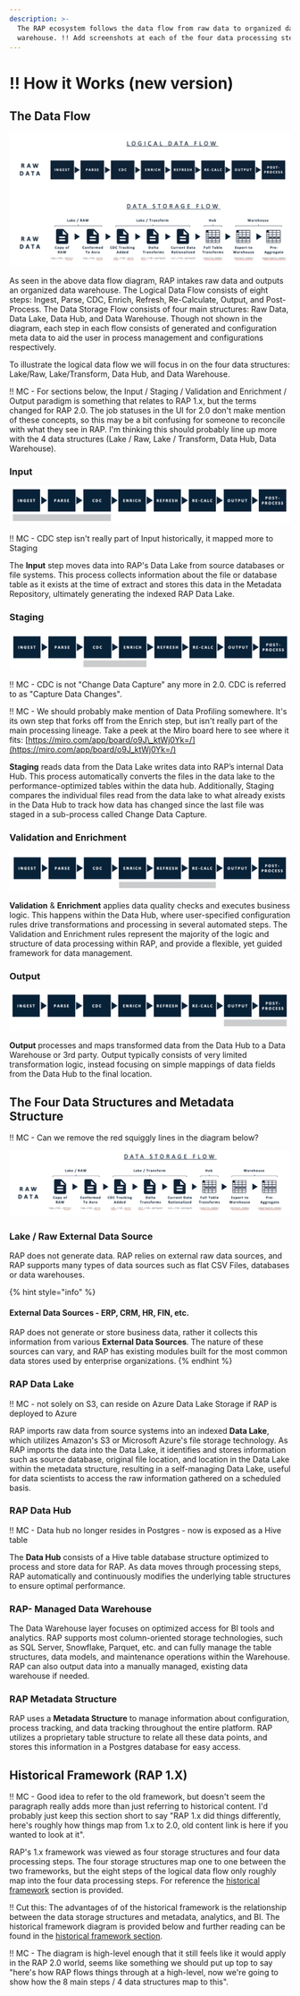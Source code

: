 ```yaml
---
description: >-
  The RAP ecosystem follows the data flow from raw data to organized data
  warehouse. !! Add screenshots at each of the four data processing steps.
---
```


# !! How it Works \(new version\)

## The Data Flow

![The RAP Data Flow and corresponding storage locations](../../.gitbook/assets/rap-data-flow.png)

As seen in the above data flow diagram, RAP intakes raw data and outputs an organized data warehouse. The Logical Data Flow consists of eight steps: Ingest, Parse, CDC, Enrich, Refresh, Re-Calculate, Output, and Post-Process. The Data Storage Flow consists of four main structures: Raw Data, Data Lake, Data Hub, and Data Warehouse. Though not shown in the diagram, each step in each flow consists of generated and configuration meta data to aid the user in process management and configurations respectively. 

To illustrate  the logical data flow we will focus in on the four data structures: Lake/Raw, Lake/Transform, Data Hub, and Data Warehouse.

!! MC - For sections below, the Input / Staging / Validation and Enrichment / Output paradigm is something that relates to RAP 1.x, but the terms changed for RAP 2.0.  The job statuses in the UI for 2.0 don't make mention of these concepts, so this may be a bit confusing for someone to reconcile with what they see in RAP.  I'm thinking this should probably line up more with the 4 data structures \(Lake / Raw, Lake / Transform, Data Hub, Data Warehouse\).

### Input

![](../../.gitbook/assets/rap-hiw-1-input.png)

!! MC - CDC step isn't really part of Input historically, it mapped more to Staging

The **Input** step moves data into RAP's Data Lake from source databases or file systems. This process collects information about the file or database table as it exists at the time of extract and stores this data in the Metadata Repository, ultimately generating the indexed RAP Data Lake.

### Staging

![](../../.gitbook/assets/rap-hiw-2-staging.png)

!! MC - CDC is not "Change Data Capture" any more in 2.0.  CDC is referred to as "Capture Data Changes".

!! MC - We should probably make mention of Data Profiling somewhere.  It's its own step that forks off from the Enrich step, but isn't really part of the main processing lineage.  Take a peek at the Miro board here to see where it fits:  [https://miro.com/app/board/o9J\_ktWj0Yk=/](https://miro.com/app/board/o9J_ktWj0Yk=/)

**Staging** reads data from the Data Lake writes data into RAP’s internal Data Hub. This process automatically converts the files in the data lake to the performance-optimized tables within the data hub. Additionally, Staging compares the individual files read from the data lake to what already exists in the Data Hub to track how data has changed since the last file was staged in a sub-process called Change Data Capture.

### Validation and Enrichment

![](../../.gitbook/assets/rap-hiw-3-validation-and-enrichment.png)

**Validation** & **Enrichment** applies data quality checks and executes business logic. This happens within the Data Hub, where user-specified configuration rules drive transformations and processing in several automated steps. The Validation and Enrichment rules represent the majority of the logic and structure of data processing within RAP, and provide a flexible, yet guided framework for data management.

### **Output**

![](../../.gitbook/assets/rap-hiw-4-output.png)

**Output** processes and maps transformed data from the Data Hub to a Data Warehouse or 3rd party. Output typically consists of very limited transformation logic, instead focusing on simple mappings of data fields from the Data Hub to the final location.

## The Four Data Structures and Metadata Structure

!! MC - Can we remove the red squiggly lines in the diagram below?

![The eight stages of the RAP data flow collected into four data structures](../../.gitbook/assets/rap-data-storage-flow.png)

### Lake / Raw External Data Source

RAP does not generate data. RAP relies on external raw data sources, and RAP supports many types of data sources such as flat CSV Files, databases or data warehouses.

{% hint style="info" %}
#### External Data Sources - ERP, CRM, HR, FIN, etc.

RAP does not generate or store business data, rather it collects this information from various **External Data Sources**. The nature of these sources can vary, and RAP has existing modules built for the most common data stores used by enterprise organizations.
{% endhint %}

### RAP Data Lake

!! MC - not solely on S3, can reside on Azure Data Lake Storage if RAP is deployed to Azure

RAP imports raw data from source systems into an indexed **Data Lake**, which utilizes Amazon's S3 or Microsoft Azure's file storage technology. As RAP imports the data into the Data Lake, it identifies and stores information such as source database, original file location, and location in the Data Lake within the metadata structure, resulting in a self-managing Data Lake, useful for data scientists to access the raw information gathered on a scheduled basis.

### RAP Data Hub

!! MC - Data hub no longer resides in Postgres - now is exposed as a Hive table

The **Data Hub** consists of a Hive table database structure optimized to process and store data for RAP. As data moves through processing steps, RAP automatically and continuously modifies the underlying table structures to ensure optimal performance.

### RAP- Managed Data Warehouse

The Data Warehouse layer focuses on optimized access for BI tools and analytics. RAP supports most column-oriented storage technologies, such as SQL Server, Snowflake, Parquet, etc. and can fully manage the table structures, data models, and maintenance operations within the Warehouse. RAP can also output data into a manually managed, existing data warehouse if needed.

### RAP Metadata Structure

RAP uses a **Metadata Structure** to manage information about configuration, process tracking, and data tracking throughout the entire platform. RAP utilizes a proprietary table structure to relate all these data points, and stores this information in a Postgres database for easy access.

## Historical Framework \(RAP 1.X\)

!! MC - Good idea to refer to the old framework, but doesn't seem the paragraph really adds more than just referring to historical content.  I'd probably just keep this section short to say "RAP 1.x did things differently, here's roughly how things map from 1.x to 2.0, old content link is here if you wanted to look at it".

RAP's 1.x framework was viewed as four storage structures and four data processing steps. The four storage structures map one to one between the two frameworks, but the eight steps of the logical data flow only roughly map into the four data processing steps. For reference the [historical framework](../../historical-reference/components-and-concepts.md) section is provided.

!! Cut this: The advantages of of the historical framework is the relationship between the data storage structures and metadata, analytics, and BI. The historical framework diagram is provided below and further reading can be found in the [historical framework section](../../historical-reference/components-and-concepts.md).

!! MC - The diagram is high-level enough that it still feels like it would apply in the RAP 2.0 world, seems like something we should put up top to say "here's how RAP flows things through at a high-level, now we're going to show how the 8 main steps / 4 data structures map to this".













